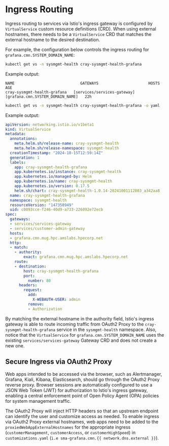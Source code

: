 # Ingress Routing

Ingress routing to services via Istio's ingress gateway is configured by `VirtualService` custom resource definitions \(CRD\). When using external hostnames, there needs to be a `VirtualService` CRD that matches the external hostname to the desired destination.

For example, the configuration below controls the ingress routing for `grafana.cmn.SYSTEM_DOMAIN_NAME`:

```bash
kubectl get vs -n sysmgmt-health cray-sysmgmt-health-grafana
```

Example output:

```text
NAME                             GATEWAYS                      HOSTS                              AGE
cray-sysmgmt-health-grafana   [services/services-gateway]   [grafana.cmn.SYSTEM_DOMAIN_NAME]   22h
```

```bash
kubectl get vs -n sysmgmt-health cray-sysmgmt-health-grafana -o yaml
```

Example output:

```yaml
apiVersion: networking.istio.io/v1beta1
kind: VirtualService
metadata:
  annotations:
    meta.helm.sh/release-name: cray-sysmgmt-health
    meta.helm.sh/release-namespace: sysmgmt-health
  creationTimestamp: "2024-10-15T12:59:14Z"
  generation: 1
  labels:
    app: cray-sysmgmt-health-grafana
    app.kubernetes.io/instance: cray-sysmgmt-health
    app.kubernetes.io/managed-by: Helm
    app.kubernetes.io/name: cray-sysmgmt-health
    app.kubernetes.io/version: 0.17.5
    helm.sh/chart: cray-sysmgmt-health-1.0.14-20241001112803_a342aa8
  name: cray-sysmgmt-health-grafana
  namespace: sysmgmt-health
  resourceVersion: "147358949"
  uid: c0093cce-f246-40d9-a733-226092e72ecb
spec:
  gateways:
  - services/services-gateway
  - services/customer-admin-gateway
  hosts:
  - grafana.cmn.mug.hpc.amslabs.hpecorp.net
  http:
  - match:
    - authority:
        exact: grafana.cmn.mug.hpc.amslabs.hpecorp.net
    route:
    - destination:
        host: cray-sysmgmt-health-grafana
        port:
          number: 80
      headers:
        request:
          add:
            X-WEBAUTH-USER: admin
          remove:
          - Authorization

```

By matching the external hostname in the authority field, Istio's ingress gateway is able to route incoming traffic from OAuth2 Proxy to the `cray-sysmgmt-health-grafana` service in the `sysmgmt-health`
namespace. Also, notice that the `VirtualService` for `grafana.cmn.SYSTEM_DOMAIN_NAME` uses the existing `services/services-gateway` Gateway CRD and does not create a new one.

## Secure Ingress via OAuth2 Proxy

Web apps intended to be accessed via the browser, such as  Alertmanager, Grafana, Kiali, Kibana, Elasticsearch, should go through the OAuth2 Proxy reverse proxy. Browser sessions are
automatically configured to use a JSON Web Token \(JWT\) for authorization to Istio's ingress gateway, enabling a central enforcement point of Open Policy Agent \(OPA\) policies for system management traffic.

The OAuth2 Proxy will inject HTTP headers so that an upstream endpoint can identify the user and customize access as needed. To enable ingress via OAuth2 Proxy external hostnames, web apps need to be added to
the `proxiedWebAppExternalHostnames` for the appropriate ingress (`customerManagement`, `customerAccess`, or `customerHighSpeed`) in `customizations.yaml` (`i.e sma-grafana.cmn.{{ network.dns.external }}`).
